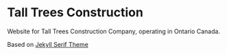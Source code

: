 # Tall Trees Construction

Website for Tall Trees Construction Company, operating in Ontario Canada.

Based on [Jekyll Serif Theme](https://github.com/zerostaticthemes/jekyll-serif-theme)